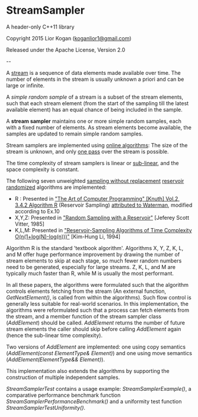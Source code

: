 # StreamSampler

A header-only C++11 library

Copyright 2015 Lior Kogan (koganlior1@gmail.com)

Released under the Apache License, Version 2.0

--

A [stream](https://en.wikipedia.org/wiki/Stream_(computing)) is a sequence of data elements made available over time. The number of elements in the stream is usually unknown a priori and can be large or infinite.

A _simple random sample_ of a stream is a subset of the stream elements, such that each stream element (from the start of the sampling till the latest available element) has an equal chance of being included in the sample.

A **stream sampler** maintains one or more simple random samples, each with a fixed number of elements. As stream elements become available, the samples are updated to remain simple random samples.

Stream samplers are implemented using [online algorithms](https://en.wikipedia.org/wiki/Online_algorithm): The size of the stream is unknown, and only [one pass](https://en.wikipedia.org/wiki/One-pass_algorithm) over the stream is possible. 

The time complexity of stream samplers is linear or [sub-linear](https://en.wikipedia.org/wiki/Time_complexity#Sub-linear_time), and the space complexity is constant.

The following seven unweighted [sampling without replacement](https://en.wikipedia.org/wiki/Simple_random_sample) [reservoir](https://en.wikipedia.org/wiki/Reservoir_sampling) [randomized](https://en.wikipedia.org/wiki/Randomized_algorithm) algorithms are implemented:

 - R    : Presented in ["The Art of Computer Programming" [Knuth] Vol.2, 3.4.2 Algorithm R](https://books.google.co.il/books?id=Zu-HAwAAQBAJ&printsec=frontcover&hl=iw&source=gbs_ge_summary_r&cad=0#v=onepage&q&f=false) (Reservoir Sampling) [attributed to Waterman](https://markkm.com/blog/reservoir-sampling/), modified according to Ex.10
 - X,Y,Z: Presented in ["Random Sampling with a Reservoir"](http://www.cs.umd.edu/~samir/498/vitter.pdf) [Jeferey Scott Vitter, 1985]
 - K,L,M: Presented in ["Reservoir-Sampling Algorithms of Time Complexity O(n(1+log(N)-log(n)))"](http://dl.acm.org/citation.cfm?id=198435) [Kim-Hung Li, 1994]

Algorithm R is the standard 'textbook algorithm'. Algorithms X, Y, Z, K, L, and M offer huge performance improvement by drawing the number of stream elements to skip at each stage, so much fewer random numbers need to be generated, especially for large streams. Z, K, L, and M are typically much faster than R, while M is usually the most performant.

In all these papers, the algorithms were formulated such that the algorithm controls elements fetching from the stream (An external function, *GetNextElement()*, is called from within the algorithms). Such flow control is generally less suitable for real-world scenarios. In this implementation, the algorithms were reformulated such that a process can fetch elements from the stream, and a member function of the stream sampler class (*AddElement*) should be called. *AddElement* returns the number of future stream elements the caller should skip before calling *AddElement* again (hence the sub-linear time complexity).

Two versions of *AddElement* are implemented: one using copy semantics (*AddElement(const ElementType& Element)*) and one using move semantics (*AddElement(ElementType&& Element)*).

This implementation also extends the algorithms by supporting the construction of multiple independent samples.

*StreamSamplerTest* contains a usage example: *StreamSamplerExample()*, a comparative performance benchmark function *StreamSamplerPerformanceBenchmark()* and a uniformity test function *StreamSamplerTestUniformity()*.

